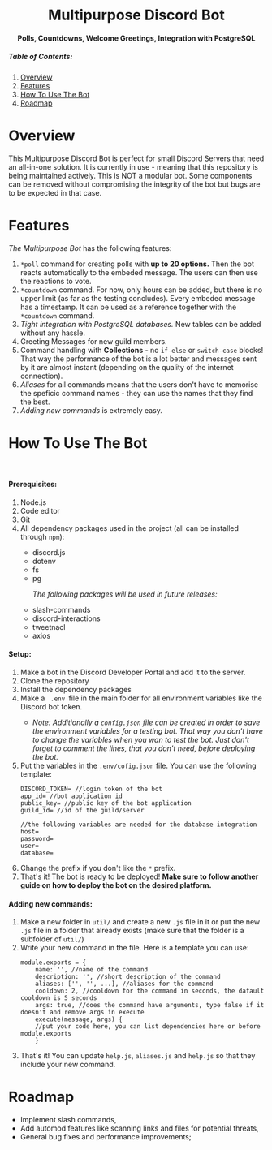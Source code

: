 <h1 align="center">
<br>
Multipurpose Discord Bot
<br>
</h1>
<h4 align="center">
Polls, Countdowns, Welcome Greetings, Integration with PostgreSQL
</h3>

<p>
<h5>Table of Contents:</h5>
<ol>
<li> <a href="#overview">Overview</a> </li>
<li> <a href="#features">Features</a> </li>
<li> <a href="#how-to-use-the-bot">How To Use The Bot</a> </li>
<li> <a href="#roadmap">Roadmap</a> </li>
</ol>
</p>

# Overview
This Multipurpose Discord Bot is perfect for small Discord Servers that need an all-in-one solution. It is currently in use - meaning that this repository is being maintained actively. This is NOT a modular bot. Some components can be removed without compromising the integrity of the bot but bugs are to be expected in that case.

# Features
<em>The Multipurpose Bot</em> has the following features:
<ol>
<li><code>*poll</code> command for creating polls with <strong>up to 20 options.</strong> Then the bot reacts automatically to the embeded message. The users can then use the reactions to vote.</li>
<li><code>*countdown</code> command. For now, only hours can be added, but there is no upper limit (as far as the testing concludes). Every embeded message has a timestamp. It can be used as a reference together with the <code>*countdown</code> command.</li>
<li><em>Tight integration with PostgreSQL databases.</em> New tables can be added without any hassle.</li>
<li>Greeting Messages for new guild members.</li>
<li>Command handling with <strong>Collections</strong> - no <code>if-else</code> or <code>switch-case</code> blocks! That way the performance of the bot is a lot better and messages sent by it are almost instant (depending on the quality of the internet connection).</li>
<li><em>Aliases</em> for all commands means that the users don't have to memorise the speficic command names - they can use the names that they find the best.</li>
<li><em>Adding new commands</em> is extremely easy.</li>
</ol>

# How To Use The Bot
<br>
<h4>Prerequisites:</h4>
<ol>
<li>Node.js</li>
<li>Code editor</li>
<li>Git</li>
<li>All dependency packages used in the project (all can be installed through <code>npm</code>):</li>
<ul>
<li>discord.js</li>
<li>dotenv</li>
<li>fs</li>
<li>pg</li>

<em>The following packages will be used in future releases:</em>

<li>slash-commands</li>
<li>discord-interactions</li>
<li>tweetnacl</li>
<li>axios</li>
</ul>
</ol>
<h4>Setup:</h4>
<ol>
<li>Make a bot in the Discord Developer Portal and add it to the server.</li>
<li>Clone the repository</li>
<li>Install the dependency packages </a></li>
<li>Make a <code> .env </code>file in the main folder for all environment variables like the Discord bot token. </li>
<ul>
<li><em>Note: Additionally a <code>config.json</code> file can be created in order to save the environment variables for a testing bot. That way you don't have to change the variables when you wan to test the bot. Just don't forget to comment the lines, that you don't need, before deploying the bot.</em></li>
</ul>
<li>Put the variables in the <code>.env/cofig.json</code> file. You can use the following template:</li>

```
DISCORD_TOKEN= //login token of the bot
app_id= //bot application id
public_key= //public key of the bot application
guild_id= //id of the guild/server

//the following variables are needed for the database integration
host=
password=
user=
database=
```

<li>Change the prefix if you don't like the <code>*</code> prefix.</li>
<li>That's it! The bot is ready to be deployed! <strong>Make sure to follow another guide on how to deploy the bot on the desired platform.</strong></li>
</ol>
<h4>Adding new commands:</h4>
<ol>
<li>Make a new folder in <code>util/</code> and create a new <code>.js</code> file in it or put the new <code>.js</code> file in a folder that already exists (make sure that the folder is a subfolder of <code>util/</code>)</li>
<li>Write your new command in the file. Here is a template you can use:</li>

```
module.exports = {
    name: '', //name of the command
    description: '', //short description of the command
    aliases: ['', '', ...], //aliases for the command
    cooldown: 2, //cooldown for the command in seconds, the dafault cooldown is 5 seconds
    args: true, //does the command have arguments, type false if it doesn't and remove args in execute
    execute(message, args) {
    //put your code here, you can list dependencies here or before module.exports
    }
```

<li>That's it! You can update <code>help.js</code>, <code>aliases.js</code> and <code>help.js</code> so that they include your new command.</li>
</ol>

# Roadmap
<ul>
<li>Implement slash commands,</li>
<li>Add automod features like scanning links and files for potential threats,</li>
<li>General bug fixes and performance improvements;</li>
</ul>